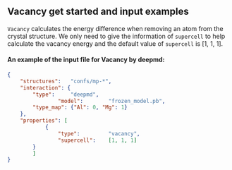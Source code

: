 ## Vacancy get started and input examples

`Vacancy` calculates the energy difference when removing an atom from the crystal structure. We only need to give the information of `supercell` to help calculate the vacancy energy and the default value of `supercell` is [1, 1, 1].

#### An example of the input file for Vacancy by deepmd:

```json
{
	"structures":	"confs/mp-*",
	"interaction": {
		"type":		"deepmd",
                "model":        "frozen_model.pb",
		"type_map":	{"Al": 0, "Mg": 1}
	},
	"properties": [
            {
                "type":         "vacancy",
                "supercell":	[1, 1, 1]
	    }
        ]
}
```
